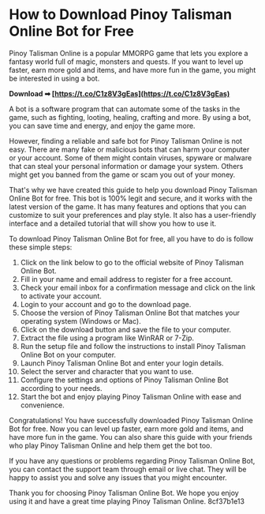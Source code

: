 # How to Download Pinoy Talisman Online Bot for Free
 
Pinoy Talisman Online is a popular MMORPG game that lets you explore a fantasy world full of magic, monsters and quests. If you want to level up faster, earn more gold and items, and have more fun in the game, you might be interested in using a bot.
 
**Download ➡ [https://t.co/C1z8V3gEas](https://t.co/C1z8V3gEas)**


 
A bot is a software program that can automate some of the tasks in the game, such as fighting, looting, healing, crafting and more. By using a bot, you can save time and energy, and enjoy the game more.
 
However, finding a reliable and safe bot for Pinoy Talisman Online is not easy. There are many fake or malicious bots that can harm your computer or your account. Some of them might contain viruses, spyware or malware that can steal your personal information or damage your system. Others might get you banned from the game or scam you out of your money.
 
That's why we have created this guide to help you download Pinoy Talisman Online Bot for free. This bot is 100% legit and secure, and it works with the latest version of the game. It has many features and options that you can customize to suit your preferences and play style. It also has a user-friendly interface and a detailed tutorial that will show you how to use it.
 
To download Pinoy Talisman Online Bot for free, all you have to do is follow these simple steps:
 
1. Click on the link below to go to the official website of Pinoy Talisman Online Bot.
2. Fill in your name and email address to register for a free account.
3. Check your email inbox for a confirmation message and click on the link to activate your account.
4. Login to your account and go to the download page.
5. Choose the version of Pinoy Talisman Online Bot that matches your operating system (Windows or Mac).
6. Click on the download button and save the file to your computer.
7. Extract the file using a program like WinRAR or 7-Zip.
8. Run the setup file and follow the instructions to install Pinoy Talisman Online Bot on your computer.
9. Launch Pinoy Talisman Online Bot and enter your login details.
10. Select the server and character that you want to use.
11. Configure the settings and options of Pinoy Talisman Online Bot according to your needs.
12. Start the bot and enjoy playing Pinoy Talisman Online with ease and convenience.

Congratulations! You have successfully downloaded Pinoy Talisman Online Bot for free. Now you can level up faster, earn more gold and items, and have more fun in the game. You can also share this guide with your friends who play Pinoy Talisman Online and help them get the bot too.
 
If you have any questions or problems regarding Pinoy Talisman Online Bot, you can contact the support team through email or live chat. They will be happy to assist you and solve any issues that you might encounter.
 
Thank you for choosing Pinoy Talisman Online Bot. We hope you enjoy using it and have a great time playing Pinoy Talisman Online.
 8cf37b1e13
 
